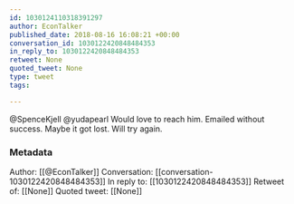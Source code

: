 ```yaml
---
id: 1030124110318391297
author: EconTalker
published_date: 2018-08-16 16:08:21 +00:00
conversation_id: 1030122420848484353
in_reply_to: 1030122420848484353
retweet: None
quoted_tweet: None
type: tweet
tags:

---
```


@SpenceKjell @yudapearl Would love to reach him. Emailed without success. Maybe it got lost. Will try again.

### Metadata

Author: [[@EconTalker]]
Conversation: [[conversation-1030122420848484353]]
In reply to: [[1030122420848484353]]
Retweet of: [[None]]
Quoted tweet: [[None]]
